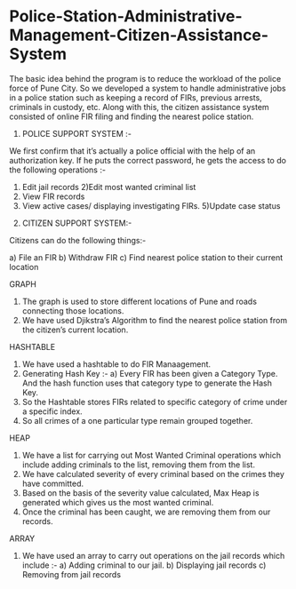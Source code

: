# Police-Station-Administrative-Management-Citizen-Assistance-System
The basic idea behind the program is to reduce the workload of the police force of Pune City. So we developed a system to handle administrative jobs in a police station such as keeping a record of FIRs, previous arrests, criminals in custody, etc. Along with this, the citizen assistance system consisted of online FIR filing and finding the nearest police station.

1. POLICE SUPPORT SYSTEM :-

We first confirm that it’s actually a police official with the help of an authorization
key. If he puts the correct password, he gets the access to do the following
operations :-
1) Edit jail records
2)Edit most wanted criminal list
3) View FIR records
4) View active cases/ displaying investigating FIRs.
5)Update case status

2. CITIZEN SUPPORT SYSTEM:-

Citizens can do the following things:-

a) File an FIR
b) Withdraw FIR
c) Find nearest police station to their current location

GRAPH
1. The graph is used to store different locations of
Pune and roads connecting those locations.
2. We have used Djikstra’s Algorithm to find the
nearest police station from the citizen’s current
location.

HASHTABLE
1. We have used a hashtable to do FIR Manaagement.
2. Generating Hash Key :-
  a) Every FIR has been given a Category Type. And the hash function
uses that category type to generate the Hash Key.
3. So the Hashtable stores FIRs related to specific category of crime
under a specific index.
4. So all crimes of a one particular type remain grouped together.

HEAP
1) We have a list for carrying out Most Wanted Criminal operations
which include adding criminals to the list, removing them from the
list.
2) We have calculated severity of every criminal based on the
crimes they have committed.
3) Based on the basis of the severity value calculated, Max Heap is
generated which gives us the most wanted criminal.
4) Once the criminal has been caught, we are removing them from
our records.

ARRAY
1. We have used an array to carry out operations on the jail
records which include :-
a) Adding criminal to our jail.
b) Displaying jail records
c) Removing from jail records
